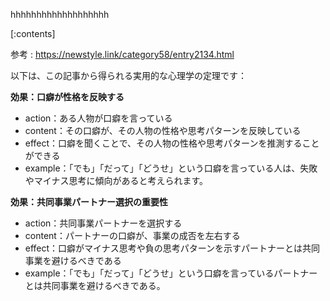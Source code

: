 

hhhhhhhhhhhhhhhhhhh
    
[:contents]

参考 : https://newstyle.link/category58/entry2134.html

以下は、この記事から得られる実用的な心理学の定理です：

**効果：口癖が性格を反映する**
- action：ある人物が口癖を言っている
- content：その口癖が、その人物の性格や思考パターンを反映している
- effect：口癖を聞くことで、その人物の性格や思考パターンを推測することができる
- example：「でも」「だって」「どうせ」という口癖を言っている人は、失敗やマイナス思考に傾向があると考えられます。

**効果：共同事業パートナー選択の重要性**
- action：共同事業パートナーを選択する
- content：パートナーの口癖が、事業の成否を左右する
- effect：口癖がマイナス思考や負の思考パターンを示すパートナーとは共同事業を避けるべきである
- example：「でも」「だって」「どうせ」という口癖を言っているパートナーとは共同事業を避けるべきである。

    